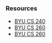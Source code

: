 






### Resources
  - [BYU CS 240](https://learn.cs260.click/page/essentials/git/git_md)
  - [BYU CS 260](https://learn.cs260.click/page/essentials/gitHub/gitHub_md)
  - [BYU CS 260](https://github.com/softwareconstruction240/softwareconstruction/blob/main/instruction/git/git.md)

